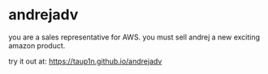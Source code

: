 # andrejadv

you are a sales representative for AWS.
you must sell andrej a new exciting amazon product.

try it out at: https://taup1n.github.io/andrejadv
